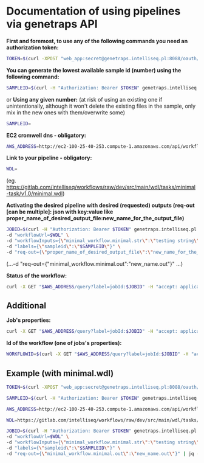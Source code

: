 ﻿
# Documentation of using pipelines via genetraps API

**First and foremost, to use any of the following commands you need an authorization token:**
```bash
TOKEN=$(curl -XPOST "web_app:secret@genetraps.intelliseq.pl:8088/oauth/token" -d grant_type=password -d client_id=web_app -d username=$STAGING_USERNAME -d password=$STAGING_PASSWORD | jq -r ".access_token")
```

**You can generate the lowest available sample id (number) using the following command:**
```bash
SAMPLEID=$(curl -H "Authorization: Bearer $TOKEN" genetraps.intelliseq.pl:8086/sample/create | jq -r ".response")
```
or
**Using any given number:**
(at risk of using an existing one if unintentionally, although it won't delete the existing files in the sample, only mix in the new ones with them/overwrite some)
```bash
SAMPLEID=
```

**EC2 cromwell dns - obligatory:**
```bash
AWS_ADDRESS=http://ec2-100-25-40-253.compute-1.amazonaws.com/api/workflows/v1
```

**Link to your pipeline - obligatory:**
```bash
WDL=
```
(eg. https://gitlab.com/intelliseq/workflows/raw/dev/src/main/wdl/tasks/minimal-task/v1.0/minimal.wdl)

**Activating the desired pipeline with desired (requested) outputs (req-out [can be multiple]: json with key:value like proper_name_of_desired_output_file:new_name_for_the_output_file)**
```bash
JOBID=$(curl -H "Authorization: Bearer $TOKEN" genetraps.intelliseq.pl:8086/wdl -H "accept: application/json" \
-d "workflowUrl=$WDL" \
-d "workflowInputs={\"minimal_workflow.minimal.str\":\"testing string\"}" \
-d "labels={\"sampleid\":\"$SAMPLEID\"}" \
-d "req-out={\"proper_name_of_desired_output_file\":\"new_name_for_the_output_file\"}" | jq -r ".id")
```
(...-d "req-out={\"minimal_workflow.minimal.out\":\"new_name.out\"}" \...)

**Status of the workflow:**
```bash
curl -X GET "$AWS_ADDRESS/query?label=jobId:$JOBID" -H "accept: application/json" | jq -r ".results" | jq -r ".[].status"
```

## Additional

**Job's properties:**
```bash
curl -X GET "$AWS_ADDRESS/query?label=jobId:$JOBID" -H "accept: application/json"
```

**Id of the workflow (one of jobs's properties):**
```bash
WORKFLOWID=$(curl -X GET "$AWS_ADDRESS/query?label=jobId:$JOBID" -H "accept: application/json" | jq -r ".results" | jq -r ".[].id")
```


## Example (with minimal.wdl)



```bash
TOKEN=$(curl -XPOST "web_app:secret@genetraps.intelliseq.pl:8088/oauth/token" -d grant_type=password -d client_id=web_app -d username=$STAGING_USERNAME -d password=$STAGING_PASSWORD | jq -r ".access_token")
```

```bash
SAMPLEID=$(curl -H "Authorization: Bearer $TOKEN" genetraps.intelliseq.pl:8086/sample/create | jq -r ".response")
```

```bash
AWS_ADDRESS=http://ec2-100-25-40-253.compute-1.amazonaws.com/api/workflows/v1
```

```bash
WDL=https://gitlab.com/intelliseq/workflows/raw/dev/src/main/wdl/tasks/minimal-task/v1.0/minimal.wdl
```

```bash
JOBID=$(curl -H "Authorization: Bearer $TOKEN" genetraps.intelliseq.pl:8086/wdl -H "accept: application/json" \
-d "workflowUrl=$WDL" \
-d "workflowInputs={\"minimal_workflow.minimal.str\":\"testing string\"}" \
-d "labels={\"sampleid\":\"$SAMPLEID\"}" \
-d "req-out={\"minimal_workflow.minimal.out\":\"new_name.out\"}" | jq -r ".id")
```
